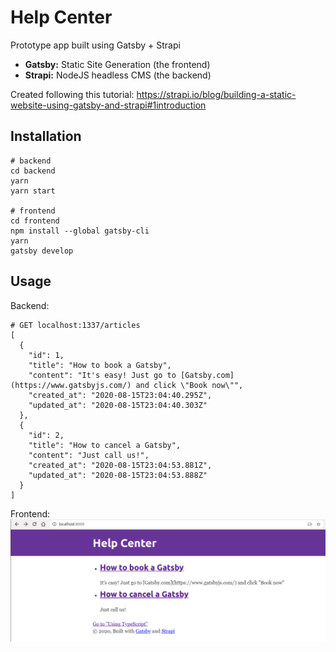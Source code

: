 # Help Center

Prototype app built using Gatsby + Strapi

* **Gatsby:** Static Site Generation (the frontend)
* **Strapi:** NodeJS headless CMS (the backend)

Created following this tutorial:
https://strapi.io/blog/building-a-static-website-using-gatsby-and-strapi#1introduction

## Installation

```
# backend
cd backend
yarn
yarn start

# frontend
cd frontend
npm install --global gatsby-cli
yarn
gatsby develop
```

## Usage

Backend:
```
# GET localhost:1337/articles
[
  {
    "id": 1,
    "title": "How to book a Gatsby",
    "content": "It's easy! Just go to [Gatsby.com](https://www.gatsbyjs.com/) and click \"Book now\"",
    "created_at": "2020-08-15T23:04:40.295Z",
    "updated_at": "2020-08-15T23:04:40.303Z"
  },
  {
    "id": 2,
    "title": "How to cancel a Gatsby",
    "content": "Just call us!",
    "created_at": "2020-08-15T23:04:53.881Z",
    "updated_at": "2020-08-15T23:04:53.888Z"
  }
]
```

Frontend:
![demo](./demo.png)